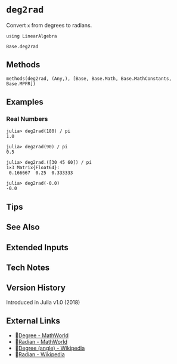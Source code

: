 # `deg2rad`

Convert `x` from degrees to radians.

```@setup repl_only
using LinearAlgebra
```
```@docs
Base.deg2rad
```


## Methods

```@repl
methods(deg2rad, (Any,), [Base, Base.Math, Base.MathConstants, Base.MPFR])
```


## Examples

### Real Numbers
```jldoctest
julia> deg2rad(180) / pi
1.0

julia> deg2rad(90) / pi
0.5

julia> deg2rad.([30 45 60]) / pi
1×3 Matrix{Float64}:
 0.166667  0.25  0.333333

julia> deg2rad(-0.0)
-0.0
```


## Tips


## See Also


## Extended Inputs


## Tech Notes


## Version History

Introduced in Julia v1.0 (2018)


## External Links
- 🔗[Degree - MathWorld](https://mathworld.wolfram.com/Degree.html)
- 🔗[Radian - MathWorld](https://mathworld.wolfram.com/Radian.html)
- 🔗[Degree (angle) - Wikipedia](https://en.wikipedia.org/wiki/Degree_(angle))
- 🔗[Radian - Wikipedia](https://en.wikipedia.org/wiki/Radian)
